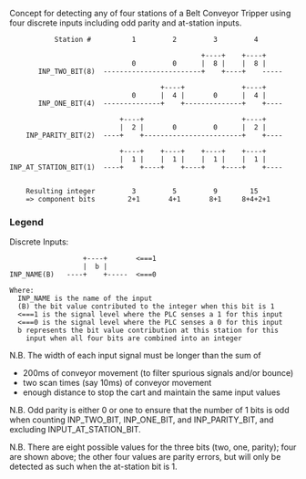 

Concept for detecting any of four stations of a Belt Conveyor Tripper
using four discrete inputs including odd parity and at-station inputs.

               Station #          1         2         3         4

                                                   +----+    +----+
                                  0         0      |  8 |    |  8 |
           INP_TWO_BIT(8)  ------------------------+    +----+    -----

                                         +----+              +----+
                                  0      |  4 |       0      |  4 |
           INP_ONE_BIT(4)  --------------+    +--------------+    +----

                               +----+                        +----+
                               |  2 |       0         0      |  2 |
        INP_PARITY_BIT(2)  ----+    +------------------------+    +----

                               +----+    +----+    +----+    +----+
                               |  1 |    |  1 |    |  1 |    |  1 |
    INP_AT_STATION_BIT(1)  ----+    +----+    +----+    +----+    +----


        Resulting integer         3         5         9        15
        => component bits        2+1       4+1       8+1     8+4+2+1

### Legend

Discrete Inputs:

                      +----+       <===1
                      |  b |
    INP_NAME(B)   ----+    +-----  <===0
         
    Where:
      INP_NAME is the name of the input
      (B) the bit value contributed to the integer when this bit is 1
      <===1 is the signal level where the PLC senses a 1 for this input
      <===0 is the signal level where the PLC senses a 0 for this input
      b represents the bit value contribution at this station for this
        input when all four bits are combined into an integer

N.B. The width of each input signal must be longer than the
sum of
* 200ms of conveyor movement (to filter spurious signals and/or bounce)
* two scan times (say 10ms) of conveyor movement
* enough distance to stop the cart and maintain the same input values

N.B. Odd parity is either 0 or one to ensure that the number of 1 bits
is odd when counting INP_TWO_BIT, INP_ONE_BIT, and INP_PARITY_BIT, and
excluding INPUT_AT_STATION_BIT.

N.B. There are eight possible values for the three bits (two, one,
parity); four are shown above; the other four values are parity errors,
but will only be detected as such when the at-station bit is 1.

